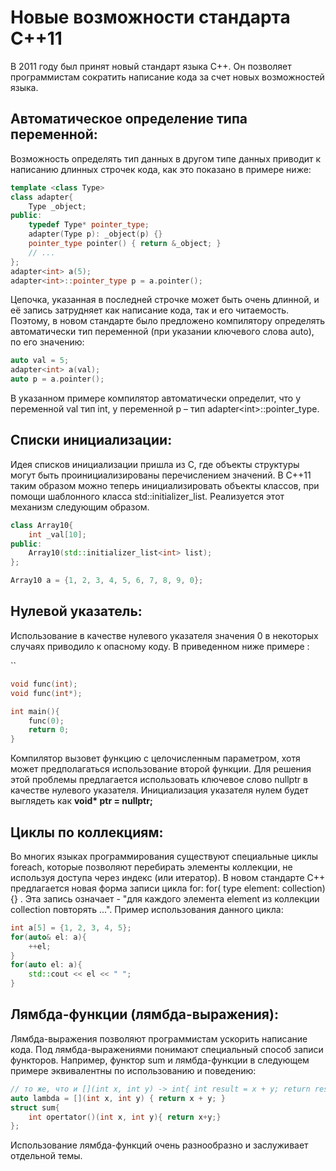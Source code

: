 # Новые возможности стандарта С++11

В 2011 году был принят новый стандарт языка С++. Он позволяет программистам сократить написание кода за счет новых возможностей языка.

## Автоматическое определение типа переменной: 

Возможность определять тип данных в другом типе данных приводит к написанию длинных строчек кода, как это показано в примере ниже:

```cpp
template <class Type>
class adapter{
    Type _object;
public:
    typedef Type* pointer_type;
    adapter(Type p): _object(p) {}
    pointer_type pointer() { return &_object; }
    // ...
};
adapter<int> a(5);
adapter<int>::pointer_type p = a.pointer();
```

Цепочка, указанная в последней строчке может быть очень длинной, и её запись затрудняет как написание кода, так и его читаемость. Поэтому, в новом стандарте было предложено компилятору определять автоматически тип переменной \(при указании ключевого слова auto\), по его значению: 

```cpp
auto val = 5;
adapter<int> a(val); 
auto p = a.pointer();
```

В указанном примере компилятор автоматически определит, что у переменной val тип int, у переменной p – тип adapter&lt;int&gt;::pointer\_type.

## Списки инициализации: 

Идея списков инициализации пришла из С, где объекты структуры могут быть проинициализированы перечислением значений. В С++11 таким образом можно теперь инициализировать объекты классов, при помощи шаблонного класса std::initializer\_list. Реализуется этот механизм следующим образом.

```cpp
class Array10{
    int _val[10];
public:
    Array10(std::initializer_list<int> list);
};

Array10 a = {1, 2, 3, 4, 5, 6, 7, 8, 9, 0};
```

## Нулевой указатель: 

Использование в качестве нулевого указателя значения 0 в некоторых случаях приводило к опасному коду. В приведенном ниже примере :``

```cpp
void func(int);
void func(int*);

int main(){
    func(0);
    return 0;
}
```

Компилятор вызовет функцию с целочисленным параметром, хотя может предполагаться использование второй функции. Для решения этой проблемы предлагается использовать ключевое слово nullptr в качестве нулевого указателя. Инициализация указателя нулем будет выглядеть как **void\* ptr = nullptr;**

## Циклы по коллекциям: 

Во многих языках программирования существуют специальные циклы foreach, которые позволяют перебирать элементы коллекции, не используя доступа через индекс \(или итератор\). В новом стандарте С++ предлагается новая форма записи цикла for: for\( type element: collection\){} . Эта запись означает - "для каждого элемента element из коллекции collection повторять ...". Пример использования данного цикла:

```cpp
int a[5] = {1, 2, 3, 4, 5};
for(auto& el: a){
    ++el;
}
for(auto el: a){
    std::cout << el << " ";
}
```

## Лямбда-функции \(лямбда-выражения\): 

Лямбда-выражения позволяют программистам ускорить написание кода. Под лямбда-выражениями понимают специальный способ записи функторов. Например, функтор sum и лямбда-функции в следующем примере эквивалентны по использованию и поведению:

```cpp
// то же, что и [](int x, int y) -> int{ int result = x + y; return result; }
auto lambda = [](int x, int y) { return x + y; }
struct sum{
    int opertator()(int x, int y){ return x+y;}
};
```

Использование лямбда-функций очень разнообразно и заслуживает отдельной темы.



